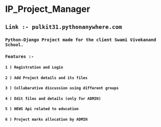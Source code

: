 # IP_Project_Manager

## `Link :- pulkit31.pythonanywhere.com`

### `Python-Django Project made for the client Swami Vivekanand School.`

### `Features :- `

#### `1 ) Registration and Login`
#### `2 ) Add Project details and its files`
#### `3 ) Collabarative discussion using different groups`
#### `4 ) Edit files and details (only for ADMIN)`
#### `5 ) NEWS Api related to education`
#### `6 ) Project marks allocation by ADMIN`


